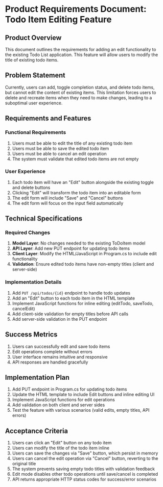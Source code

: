 # Product Requirements Document: Todo Item Editing Feature

## Product Overview
This document outlines the requirements for adding an edit functionality to the existing Todo List application. This feature will allow users to modify the title of existing todo items.

## Problem Statement
Currently, users can add, toggle completion status, and delete todo items, but cannot edit the content of existing items. This limitation forces users to delete and recreate items when they need to make changes, leading to a suboptimal user experience.

## Requirements and Features

### Functional Requirements
1. Users must be able to edit the title of any existing todo item
2. Users must be able to save the edited todo item
3. Users must be able to cancel an edit operation
4. The system must validate that edited todo items are not empty

### User Experience
1. Each todo item will have an "Edit" button alongside the existing toggle and delete buttons
2. Clicking "Edit" will transform the todo item into an editable form
3. The edit form will include "Save" and "Cancel" buttons
4. The edit form will focus on the input field automatically

## Technical Specifications

### Required Changes
1. **Model Layer**: No changes needed to the existing ToDoItem model
2. **API Layer**: Add new PUT endpoint for updating todo items
3. **Client Layer**: Modify the HTML/JavaScript in Program.cs to include edit functionality
4. **Validation**: Ensure edited todo items have non-empty titles (client and server-side)

### Implementation Details
1. Add `PUT /api/todos/{id}` endpoint to handle todo updates
2. Add an "Edit" button to each todo item in the HTML template
3. Implement JavaScript functions for inline editing (editTodo, saveTodo, cancelEdit)
4. Add client-side validation for empty titles before API calls
5. Add server-side validation in the PUT endpoint

## Success Metrics
1. Users can successfully edit and save todo items
2. Edit operations complete without errors
3. User interface remains intuitive and responsive
4. API responses are handled gracefully

## Implementation Plan
1. Add PUT endpoint in Program.cs for updating todo items
2. Update the HTML template to include Edit buttons and inline editing UI
3. Implement JavaScript functions for edit operations
4. Add validation on both client and server sides
5. Test the feature with various scenarios (valid edits, empty titles, API errors)

## Acceptance Criteria
1. Users can click an "Edit" button on any todo item
2. Users can modify the title of the todo item inline
3. Users can save the changes via "Save" button, which persist in memory
4. Users can cancel the edit operation via "Cancel" button, reverting to the original title
5. The system prevents saving empty todo titles with validation feedback
6. Edit mode disables other todo operations until save/cancel is completed
7. API returns appropriate HTTP status codes for success/error scenarios